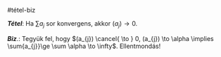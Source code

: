 #tétel-biz 

***Tétel***: Ha $\sum {a_{j}}$ sor konvergens, akkor $(a_{j}) \to 0$.

***Biz***.: Tegyük fel, hogy $(a_{j}) \cancel{ \to } 0, (a_{j}) \to \alpha \implies \sum{a_{j}}\ge \sum \alpha \to \infty$. Ellentmondás!